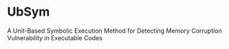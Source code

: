 # UbSym
A Unit-Based Symbolic Execution Method for Detecting Memory Corruption Vulnerability in Executable Codes
